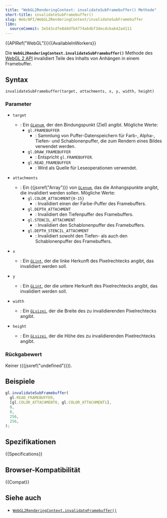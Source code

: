 ```yaml
---
title: "WebGL2RenderingContext: invalidateSubFramebuffer() Methode"
short-title: invalidateSubFramebuffer()
slug: Web/API/WebGL2RenderingContext/invalidateSubFramebuffer
l10n:
  sourceCommit: 3e543cdfe8dddfb4774a64bf3decdcbab42a4111
---
```


{{APIRef("WebGL")}}{{AvailableInWorkers}}

Die **`WebGL2RenderingContext.invalidateSubFramebuffer()`** Methode des [WebGL 2 API](/de/docs/Web/API/WebGL_API) invalidiert Teile des Inhalts von Anhängen in einem Framebuffer.

## Syntax

```js-nolint
invalidateSubFramebuffer(target, attachments, x, y, width, height)
```

### Parameter

- `target`

  - : Ein [`GLenum`](/de/docs/Web/API/WebGL_API/Types), der den Bindungspunkt (Ziel) angibt. Mögliche Werte:
    - `gl.FRAMEBUFFER`
      - : Sammlung von Puffer-Datenspeichern für Farb-, Alpha-, Tiefen- und Schablonenpuffer, die zum Rendern eines Bildes verwendet werden.
    - `gl.DRAW_FRAMEBUFFER`
      - : Entspricht `gl.FRAMEBUFFER`.
    - `gl.READ_FRAMEBUFFER`
      - : Wird als Quelle für Leseoperationen verwendet.

- `attachments`

  - : Ein {{jsxref("Array")}} von [`GLenum`](/de/docs/Web/API/WebGL_API/Types), das die Anhangspunkte angibt, die invalidiert werden sollen. Mögliche Werte:
    - `gl.COLOR_ATTACHMENT{0-15}`
      - : Invalidiert einen der Farbe-Puffer des Framebuffers.
    - `gl.DEPTH_ATTACHMENT`
      - : Invalidiert den Tiefenpuffer des Framebuffers.
    - `gl.STENCIL_ATTACHMENT`
      - : Invalidiert den Schablonenpuffer des Framebuffers.
    - `gl.DEPTH_STENCIL_ATTACHMENT`
      - : Invalidiert sowohl den Tiefen- als auch den Schablonenpuffer des Framebuffers.

- `x`
  - : Ein [`GLint`](/de/docs/Web/API/WebGL_API/Types), der die linke Herkunft des Pixelrechtecks angibt, das invalidiert werden soll.
- `y`
  - : Ein [`GLint`](/de/docs/Web/API/WebGL_API/Types), der die untere Herkunft des Pixelrechtecks angibt, das invalidiert werden soll.
- `width`
  - : Ein [`GLsizei`](/de/docs/Web/API/WebGL_API/Types), der die Breite des zu invalidierenden Pixelrechtecks angibt.
- `height`
  - : Ein [`GLsizei`](/de/docs/Web/API/WebGL_API/Types), der die Höhe des zu invalidierenden Pixelrechtecks angibt.

### Rückgabewert

Keiner ({{jsxref("undefined")}}).

## Beispiele

```js
gl.invalidateSubFramebuffer(
  gl.READ_FRAMEBUFFER,
  [gl.COLOR_ATTACHMENT0, gl.COLOR_ATTACHMENT1],
  0,
  0,
  256,
  256,
);
```

## Spezifikationen

{{Specifications}}

## Browser-Kompatibilität

{{Compat}}

## Siehe auch

- [`WebGL2RenderingContext.invalidateFramebuffer()`](/de/docs/Web/API/WebGL2RenderingContext/invalidateFramebuffer)
